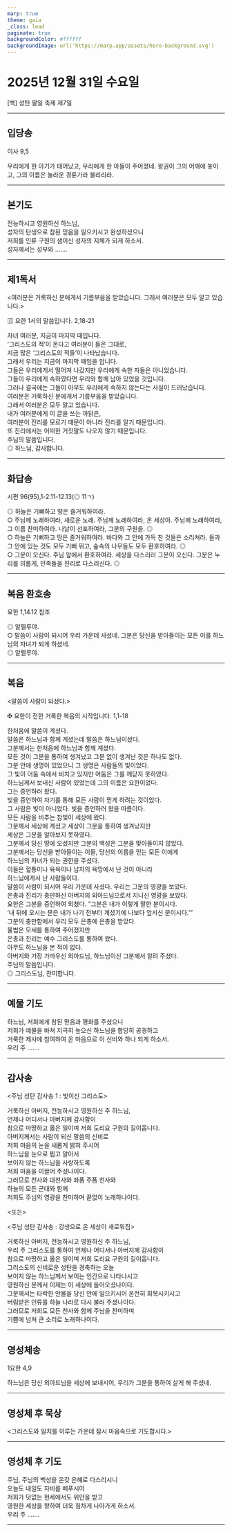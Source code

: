 ```yaml
---
marp: true
theme: gaia
_class: lead
paginate: true
backgroundColor: #ffffff
backgroundImage: url('https://marp.app/assets/hero-background.svg')
---
```


# 2025년 12월 31일 수요일

[백] 성탄 팔일 축제 제7일  




---

## 입당송

이사 9,5

우리에게 한 아기가 태어났고, 우리에게 한 아들이 주어졌네. 왕권이 그의 어깨에 놓이고, 그의 이름은 놀라운 경륜가라 불리리라.  
  


---

## 본기도

전능하시고 영원하신 하느님,  
성자의 탄생으로 참된 믿음을 일으키시고 완성하셨으니  
저희를 인류 구원의 샘이신 성자의 지체가 되게 하소서.  
성자께서는 성부와 …….  
  


---

## 제1독서

<여러분은 거룩하신 분에게서 기름부음을 받았습니다. 그래서 여러분은 모두 알고 있습니다.>

▥ 요한 1서의 말씀입니다. 2,18-21

자녀 여러분, 지금이 마지막 때입니다.  
‘그리스도의 적’이 온다고 여러분이 들은 그대로,  
지금 많은 ‘그리스도의 적들’이 나타났습니다.  
그래서 우리는 지금이 마지막 때임을 압니다.  
그들은 우리에게서 떨어져 나갔지만 우리에게 속한 자들은 아니었습니다.  
그들이 우리에게 속하였다면 우리와 함께 남아 있었을 것입니다.  
그러나 결국에는 그들이 아무도 우리에게 속하지 않는다는 사실이 드러났습니다.  
여러분은 거룩하신 분에게서 기름부음을 받았습니다.  
그래서 여러분은 모두 알고 있습니다.  
내가 여러분에게 이 글을 쓰는 까닭은,  
여러분이 진리를 모르기 때문이 아니라 진리를 알기 때문입니다.  
또 진리에서는 어떠한 거짓말도 나오지 않기 때문입니다.  
주님의 말씀입니다.  
◎ 하느님, 감사합니다.  
  


---

## 화답송

시편 96(95),1-2.11-12.13(◎ 11ㄱ)

◎ 하늘은 기뻐하고 땅은 즐거워하여라.  
○ 주님께 노래하여라, 새로운 노래. 주님께 노래하여라, 온 세상아. 주님께 노래하여라, 그 이름 찬미하여라. 나날이 선포하여라, 그분의 구원을. ◎  
○ 하늘은 기뻐하고 땅은 즐거워하여라. 바다와 그 안에 가득 찬 것들은 소리쳐라. 들과 그 안에 있는 것도 모두 기뻐 뛰고, 숲속의 나무들도 모두 환호하여라. ◎  
○ 그분이 오신다. 주님 앞에서 환호하여라. 세상을 다스리러 그분이 오신다. 그분은 누리를 의롭게, 민족들을 진리로 다스리신다. ◎  
  


---

## 복음 환호송

요한 1,14.12 참조

◎ 알렐루야.  
○ 말씀이 사람이 되시어 우리 가운데 사셨네. 그분은 당신을 받아들이는 모든 이를 하느님의 자녀가 되게 하셨네.  
◎ 알렐루야.  
  


---

## 복음

<말씀이 사람이 되셨다.>

✠ 요한이 전한 거룩한 복음의 시작입니다. 1,1-18

한처음에 말씀이 계셨다.  
말씀은 하느님과 함께 계셨는데 말씀은 하느님이셨다.  
그분께서는 한처음에 하느님과 함께 계셨다.  
모든 것이 그분을 통하여 생겨났고 그분 없이 생겨난 것은 하나도 없다.  
그분 안에 생명이 있었으니 그 생명은 사람들의 빛이었다.  
그 빛이 어둠 속에서 비치고 있지만 어둠은 그를 깨닫지 못하였다.  
하느님께서 보내신 사람이 있었는데 그의 이름은 요한이었다.  
그는 증언하러 왔다.  
빛을 증언하여 자기를 통해 모든 사람이 믿게 하려는 것이었다.  
그 사람은 빛이 아니었다. 빛을 증언하러 왔을 따름이다.  
모든 사람을 비추는 참빛이 세상에 왔다.  
그분께서 세상에 계셨고 세상이 그분을 통하여 생겨났지만  
세상은 그분을 알아보지 못하였다.  
그분께서 당신 땅에 오셨지만 그분의 백성은 그분을 맞아들이지 않았다.  
그분께서는 당신을 받아들이는 이들, 당신의 이름을 믿는 모든 이에게  
하느님의 자녀가 되는 권한을 주셨다.  
이들은 혈통이나 육욕이나 남자의 욕망에서 난 것이 아니라  
하느님에게서 난 사람들이다.  
말씀이 사람이 되시어 우리 가운데 사셨다. 우리는 그분의 영광을 보았다.  
은총과 진리가 충만하신 아버지의 외아드님으로서 지니신 영광을 보았다.  
요한은 그분을 증언하여 외쳤다. “그분은 내가 이렇게 말한 분이시다.  
‘내 뒤에 오시는 분은 내가 나기 전부터 계셨기에 나보다 앞서신 분이시다.’”  
그분의 충만함에서 우리 모두 은총에 은총을 받았다.  
율법은 모세를 통하여 주어졌지만  
은총과 진리는 예수 그리스도를 통하여 왔다.  
아무도 하느님을 본 적이 없다.  
아버지와 가장 가까우신 외아드님, 하느님이신 그분께서 알려 주셨다.  
주님의 말씀입니다.  
◎ 그리스도님, 찬미합니다.  
  


---

## 예물 기도

하느님, 저희에게 참된 믿음과 평화를 주셨으니  
저희가 예물을 바쳐 지극히 높으신 하느님을 합당히 공경하고  
거룩한 제사에 참여하여 온 마음으로 이 신비와 하나 되게 하소서.  
우리 주 …….  
  


---

## 감사송

<주님 성탄 감사송 1 : 빛이신 그리스도>

거룩하신 아버지, 전능하시고 영원하신 주 하느님,  
언제나 어디서나 아버지께 감사함이  
참으로 마땅하고 옳은 일이며 저희 도리요 구원의 길이옵니다.  
아버지께서는 사람이 되신 말씀의 신비로  
저희 마음의 눈을 새롭게 밝혀 주시어  
하느님을 눈으로 뵙고 알아서  
보이지 않는 하느님을 사랑하도록  
저희 마음을 이끌어 주셨나이다.  
그러므로 천사와 대천사와 좌품 주품 천사와  
하늘의 모든 군대와 함께  
저희도 주님의 영광을 찬미하며 끝없이 노래하나이다.  
  
<또는>  
  
<주님 성탄 감사송 : 강생으로 온 세상이 새로워짐>  
  
  
거룩하신 아버지, 전능하시고 영원하신 주 하느님,  
우리 주 그리스도를 통하여 언제나 어디서나 아버지께 감사함이  
참으로 마땅하고 옳은 일이며 저희 도리요 구원의 길이옵니다.  
그리스도의 신비로운 성탄을 경축하는 오늘  
보이지 않는 하느님께서 보이는 인간으로 나타나시고  
영원하신 분께서 이제는 이 세상에 들어오셨나이다.  
그분께서는 타락한 만물을 당신 안에 일으키시어 온전히 회복시키시고  
버림받은 인류를 하늘 나라로 다시 불러 주셨나이다.  
그러므로 저희도 모든 천사와 함께 주님을 찬미하며  
기쁨에 넘쳐 큰 소리로 노래하나이다.  


---

## 영성체송

1요한 4,9

하느님은 당신 외아드님을 세상에 보내시어, 우리가 그분을 통하여 살게 해 주셨네.  
  


---

## 영성체 후 묵상

<그리스도와 일치를 이루는 가운데 잠시 마음속으로 기도합시다.>  


---

## 영성체 후 기도

주님, 주님의 백성을 온갖 은혜로 다스리시니  
오늘도 내일도 자비를 베푸시어  
저희가 덧없는 현세에서도 위안을 받고  
영원한 세상을 향하여 더욱 힘차게 나아가게 하소서.  
우리 주 …….  
  


---